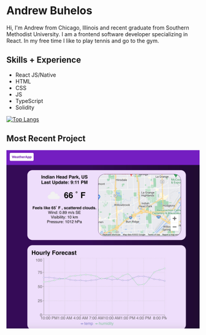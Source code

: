 # Andrew Buhelos

Hi, I'm Andrew from Chicago, Illinois and recent graduate from Southern Methodist University. I am a frontend software developer specializing in React. In my free time I like to play tennis and go to the gym.

## Skills + Experience

- React JS/Native
- HTML
- CSS
- JS
- TypeScript
- Solidity

[![Top Langs](https://github-readme-stats.vercel.app/api/top-langs/?username=abuhelos&layout=compact)](https://github.com/abuhelos/github-readme-stats)

## Most Recent Project
<a href="https://abuhelos.github.io/weather-app/"><img src="Weather.jpg" height="auto" /></a>
